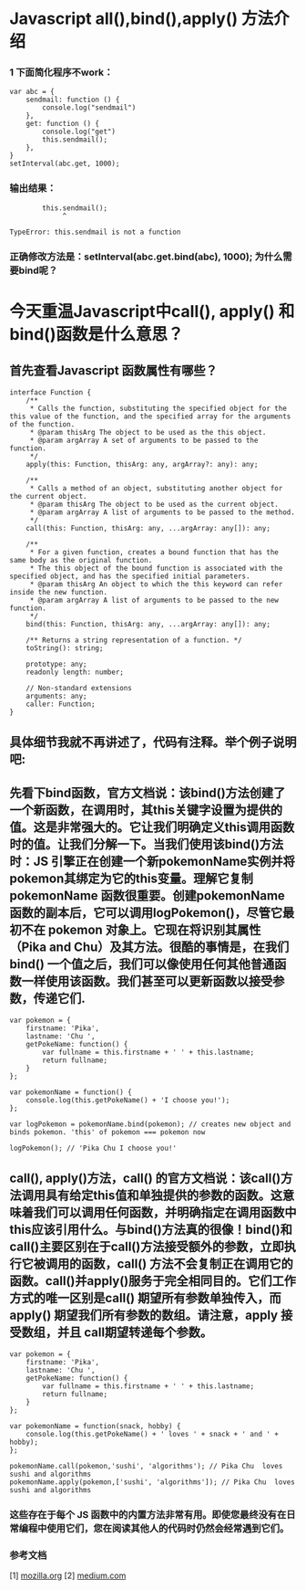 # Javascript all(),bind(),apply() 方法介绍

### 1 下面简化程序不work：

```
var abc = {
    sendmail: function () {
        console.log("sendmail")
    },
    get: function () {
        console.log("get")
        this.sendmail();
    },
}
setInterval(abc.get, 1000);

```
### 输出结果：

```
        this.sendmail();
             ^

TypeError: this.sendmail is not a function

```
### 正确修改方法是：setInterval(abc.get.bind(abc), 1000); 为什么需要bind呢？

# 今天重温Javascript中call(), apply() 和 bind()函数是什么意思？
## 首先查看Javascript 函数属性有哪些？
```
interface Function {
    /**
     * Calls the function, substituting the specified object for the this value of the function, and the specified array for the arguments of the function.
     * @param thisArg The object to be used as the this object.
     * @param argArray A set of arguments to be passed to the function.
     */
    apply(this: Function, thisArg: any, argArray?: any): any;

    /**
     * Calls a method of an object, substituting another object for the current object.
     * @param thisArg The object to be used as the current object.
     * @param argArray A list of arguments to be passed to the method.
     */
    call(this: Function, thisArg: any, ...argArray: any[]): any;

    /**
     * For a given function, creates a bound function that has the same body as the original function.
     * The this object of the bound function is associated with the specified object, and has the specified initial parameters.
     * @param thisArg An object to which the this keyword can refer inside the new function.
     * @param argArray A list of arguments to be passed to the new function.
     */
    bind(this: Function, thisArg: any, ...argArray: any[]): any;

    /** Returns a string representation of a function. */
    toString(): string;

    prototype: any;
    readonly length: number;

    // Non-standard extensions
    arguments: any;
    caller: Function;
}
```
## 具体细节我就不再讲述了，代码有注释。举个例子说明吧:
## 先看下bind函数，官方文档说：该bind()方法创建了一个新函数，在调用时，其this关键字设置为提供的值。这是非常强大的。它让我们明确定义this调用函数时的值。让我们分解一下。当我们使用该bind()方法时：JS 引擎正在创建一个新pokemonName实例并将pokemon其绑定为它的this变量。理解它复制 pokemonName 函数很重要。创建pokemonName函数的副本后，它可以调用logPokemon()，尽管它最初不在 pokemon 对象上。它现在将识别其属性（Pika and Chu）及其方法。很酷的事情是，在我们 bind() 一个值之后，我们可以像使用任何其他普通函数一样使用该函数。我们甚至可以更新函数以接受参数，传递它们.
```
var pokemon = {
    firstname: 'Pika',
    lastname: 'Chu ',
    getPokeName: function() {
        var fullname = this.firstname + ' ' + this.lastname;
        return fullname;
    }
};

var pokemonName = function() {
    console.log(this.getPokeName() + 'I choose you!');
};

var logPokemon = pokemonName.bind(pokemon); // creates new object and binds pokemon. 'this' of pokemon === pokemon now

logPokemon(); // 'Pika Chu I choose you!'
```

## call(), apply()方法，call() 的官方文档说：该call()方法调用具有给定this值和单独提供的参数的函数。这意味着我们可以调用任何函数，并明确指定在调用函数中this应该引用什么。与bind()方法真的很像！bind()和call()主要区别在于call()方法接受额外的参数，立即执行它被调用的函数，call() 方法不会复制正在调用它的函数。call()并apply()服务于完全相同目的。它们工作方式的唯一区别是call() 期望所有参数单独传入，而 apply() 期望我们所有参数的数组。请注意，apply 接受数组，并且 call期望转递每个参数。

```
var pokemon = {
    firstname: 'Pika',
    lastname: 'Chu ',
    getPokeName: function() {
        var fullname = this.firstname + ' ' + this.lastname;
        return fullname;
    }
};

var pokemonName = function(snack, hobby) {
    console.log(this.getPokeName() + ' loves ' + snack + ' and ' + hobby);
};

pokemonName.call(pokemon,'sushi', 'algorithms'); // Pika Chu  loves sushi and algorithms
pokemonName.apply(pokemon,['sushi', 'algorithms']); // Pika Chu  loves sushi and algorithms

```

### 这些存在于每个 JS 函数中的内置方法非常有用。即使您最终没有在日常编程中使用它们，您在阅读其他人的代码时仍然会经常遇到它们。

### 参考文档
[1] [mozilla.org](https://developer.mozilla.org/en-US/docs/Web/JavaScript/)
[2] [medium.com](https://medium.com/@omergoldberg/javascript-call-apply-and-bind-e5c27301f7bb)